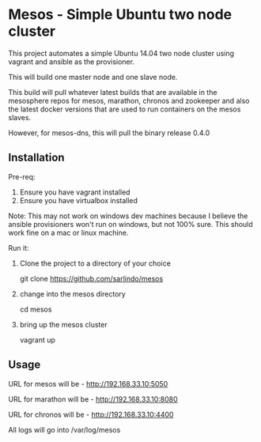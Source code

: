 # Mesos - Simple Ubuntu two node cluster

This project automates a simple Ubuntu 14.04 two node cluster using vagrant and ansible as the provisioner.

This will build one master node and one slave node.

This build will pull whatever latest builds that are available in the mesosphere repos for mesos, marathon, chronos and zookeeper and also the latest docker versions that are used to run containers on the mesos slaves.

However, for mesos-dns, this will pull the binary release 0.4.0

## Installation


Pre-req:

1. Ensure you have vagrant installed
2. Ensure you have virtualbox installed

Note: This may not work on windows dev machines because I believe the ansible provisioners won't run on windows, but not 100% sure. This should work fine on a mac or linux machine. 

Run it:

1. Clone the project to a directory of your choice
 
   git clone https://github.com/sarlindo/mesos


2. change into the mesos directory

   cd mesos

3. bring up the mesos cluster

   vagrant up

 
## Usage

URL for mesos will be - http://192.168.33.10:5050

URL for marathon will be - http://192.168.33.10:8080

URL for chronos will be - http://192.168.33.10:4400

All logs will go into /var/log/mesos
